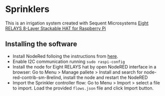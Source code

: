# Sprinklers 

This is an irrigation system created with Sequent Microsystems [Eight RELAYS 8-Layer Stackable HAT for Raspberry Pi](https://sequentmicrosystems.com/collections/industrial-automation/products/8-relays-stackable-card-for-raspberry-pi)

## Installing the software

* Install NodeRed folloing the instructions from [here](https://help.ubidots.com/en/articles/1958375-how-to-install-node-red-in-raspberry-pi).
* Enable I2C communication running ```sudo raspi-config```
* Install the node for Eight RELAYS hat by open NodeRED interface in a browser: Go to Menu > Manage pallete > Install and search for node-red-contrib-sm-8relind, install the node and restart the NodeRED
* Import the Sprinkler controller flow: Go to Menu > Import > select a file to import. Load the provided ```flows.json``` file and click Import button.

